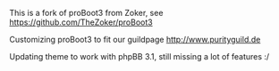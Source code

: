 This is a fork of proBoot3 from Zoker, see https://github.com/TheZoker/proBoot3

Customizing proBoot3 to fit our guildpage http://www.purityguild.de

Updating theme to work with phpBB 3.1, still missing a lot of features :/
